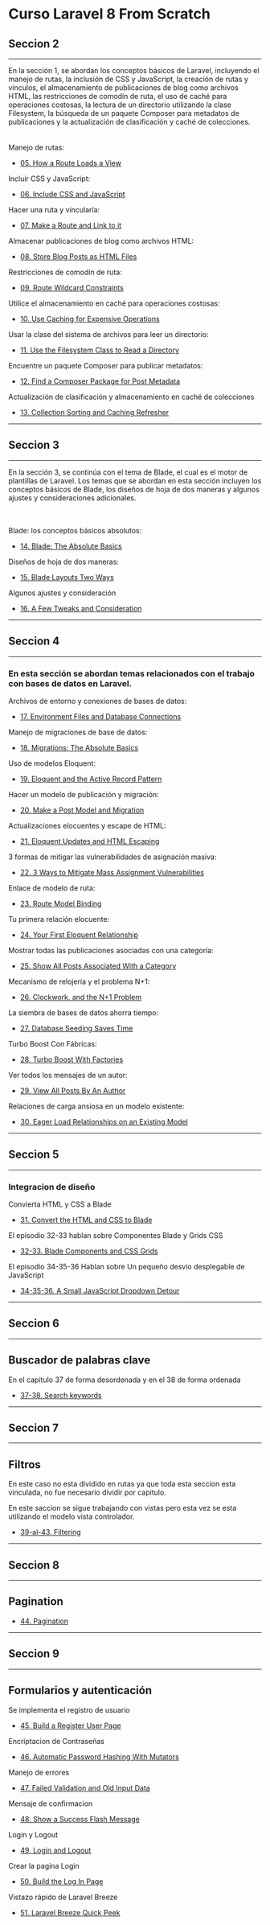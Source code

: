 # Curso Laravel 8 From Scratch

## Seccion 2
---
En la sección 1, se abordan los conceptos básicos de Laravel, incluyendo el manejo de rutas, la inclusión de CSS y JavaScript, la creación de rutas y vínculos, el almacenamiento de publicaciones de blog como archivos HTML, las restricciones de comodín de ruta, el uso de caché para operaciones costosas, la lectura de un directorio utilizando la clase Filesystem, la búsqueda de un paquete Composer para metadatos de publicaciones y la actualización de clasificación y caché de colecciones.
<br>
<br>
<br>
Manejo de rutas:

- [05. How a Route Loads a View](./S2-The-Basics/How-a-Route-Loads-a-View.md)

Incluir CSS y JavaScript:

- [06. Include CSS and JavaScript](./S2-The-Basics/Include-CSS-and-JavaScript.md)

Hacer una ruta y vincularla:

- [07. Make a Route and Link to it](./S2-The-Basics/Make-a-Route-and-Link-to-it.md)

Almacenar publicaciones de blog como archivos HTML:

- [08. Store Blog Posts as HTML Files](./S2-The-Basics/Store-Blog-Posts-as-HTML-Files.md)

Restricciones de comodín de ruta:

- [09. Route Wildcard Constraints](./S2-The-Basics/Route-Wildcard-Constraints.md)

Utilice el almacenamiento en caché para operaciones costosas:

- [10. Use Caching for Expensive Operations](./S2-The-Basics/Use-Caching-for-Expensive-Operations.md)

Usar la clase del sistema de archivos para leer un directorio:

- [11. Use the Filesystem Class to Read a Directory](./S2-The-Basics/Use-the-Filesystem-Class-to-Read-a-Directory.md)

Encuentre un paquete Composer para publicar metadatos:

- [12. Find a Composer Package for Post Metadata](./S2-The-Basics/Find-a-Composer-Package-for-Post-Metadata.md)

Actualización de clasificación y almacenamiento en caché de colecciones

- [13. Collection Sorting and Caching Refresher](./S2-The-Basics/Collection-Sorting-and-Caching-Refresher.md)


---
## Seccion 3
---
En la sección 3, se continúa con el tema de Blade, el cual es el motor de plantillas de Laravel. Los temas que se abordan en esta sección incluyen los conceptos básicos de Blade, los diseños de hoja de dos maneras y algunos ajustes y consideraciones adicionales.
<br>
<br>
<br>


Blade: los conceptos básicos absolutos:

- [14. Blade: The Absolute Basics](./S3-Blade/Blade-The-Absolute-Basics.md)

Diseños de hoja de dos maneras:

- [15. Blade Layouts Two Ways](./S3-Blade/Blade-Layouts-Two-Ways.md)

Algunos ajustes y consideración

- [16. A Few Tweaks and Consideration](./S3-Blade/A-Few-Tweaks-and-Consideration.md)

---
## Seccion 4
---

### En esta sección se abordan temas relacionados con el trabajo con bases de datos en Laravel.

Archivos de entorno y conexiones de bases de datos:

- [17. Environment Files and Database Connections](./S4-Working-With-Databases/Environment-Files-and-Database-Connections.md)

Manejo de migraciones de base de datos:

- [18. Migrations: The Absolute Basics](./S4-Working-With-Databases/Migrations-The-Absolute-Basics.md)

Uso de modelos Eloquent:

- [19. Eloquent and the Active Record Pattern](./S4-Working-With-Databases/Eloquent-and-the-Active-Record-Pattern.md)

Hacer un modelo de publicación y migración:

- [20. Make a Post Model and Migration](./S4-Working-With-Databases/Make-a-Post-Model-and-Migration.md)

Actualizaciones elocuentes y escape de HTML:

- [21. Eloquent Updates and HTML Escaping](./S4-Working-With-Databases/Eloquent-Updates-and-HTML-Escaping.md)

3 formas de mitigar las vulnerabilidades de asignación masiva:

- [22. 3 Ways to Mitigate Mass Assignment Vulnerabilities](./S4-Working-With-Databases/3-Ways-to-Mitigate-Mass-Assignment-Vulnerabilities.md)

Enlace de modelo de ruta:

- [23. Route Model Binding](./S4-Working-With-Databases/Route-Model-Binding.md)

Tu primera relación elocuente:

- [24. Your First Eloquent Relationship](./S4-Working-With-Databases/Your-First-Eloquent-Relationship.md)

Mostrar todas las publicaciones asociadas con una categoría:

- [25. Show All Posts Associated With a Category](./S4-Working-With-Databases/Show-All-Posts-Associated-With-a-Category.md)

Mecanismo de relojería y el problema N+1:

- [26. Clockwork, and the N+1 Problem](./S4-Working-With-Databases/Clockwork-and-the-N%2B1-Problem.md)

La siembra de bases de datos ahorra tiempo:

- [27. Database Seeding Saves Time](./S4-Working-With-Databases/Database-Seeding-Saves-Time.md)

Turbo Boost Con Fábricas:

- [28. Turbo Boost With Factories](./S4-Working-With-Databases/Turbo-Boost-With-Factories.md)

Ver todos los mensajes de un autor:

- [29. View All Posts By An Author](./S4-Working-With-Databases/View-All-Posts-By-An-Author.md)

Relaciones de carga ansiosa en un modelo existente:

- [30. Eager Load Relationships on an Existing Model](./S4-Working-With-Databases/Eager-Load-Relationships-on-an-Existing-Model.md)

---
## Seccion 5
---

### Integracion de diseño

Convierta HTML y CSS a Blade

- [31. Convert the HTML and CSS to Blade](./S5-Integrate-the-Design/Convert-the-HTML-and-CSS-to-Blade.md)

El episodio 32-33 hablan sobre Componentes Blade y Grids CSS

- [32-33. Blade Components and CSS Grids](./S5-Integrate-the-Design/Episodio-32-33-htm-to-blade.md)

El episodio 34-35-36 Hablan sobre Un pequeño desvío desplegable de JavaScript

- [34-35-36. A Small JavaScript Dropdown Detour](./S5-Integrate-the-Design/Episodio-34-35-36-htm-to-blade.md)

---
## Seccion 6
---
## Buscador de palabras clave

En el capitulo 37 de forma desordenada y en el 38 de forma ordenada

- [37-38. Search keywords](./S6-Search/Search-2-ways.md)

---
## Seccion 7
---
## Filtros
En este caso no esta dividido en rutas ya que toda esta seccion esta vinculada, no fue necesario dividir por capitulo.

En este saccion se sigue trabajando con vistas pero esta vez se esta utilizando el modelo vista controlador.

- [39-al-43. Filtering](./S7-Filtering/39-al-43-Filtering.md)

---
## Seccion 8
---

## Pagination

- [44. Pagination](./S8-Pagination/Laughably-Simple-Pagination.md)

---
## Seccion 9
---
## Formularios y autenticación

Se implementa el registro de usuario
- [45. Build a Register User Page](./S9-Forms-and-Authentication/Build-a-Register-User-Page.md)

Encriptacion de Contraseñas
- [46. Automatic Password Hashing With Mutators](./S9-Forms-and-Authentication/Automatic-Password-Hashing-With-Mutators.md)

Manejo de errores

- [47. Failed Validation and Old Input Data](./S9-Forms-and-Authentication/Failed-Validation-and-Old-Input-Data.md)

Mensaje de confirmacion

- [48. Show a Success Flash Message](./S9-Forms-and-Authentication/Show-a-Success-Flash-Message.md)

Login y Logout

- [49. Login and Logout](./S9-Forms-and-Authentication/Login-and-Logout.md)

Crear la pagina Login

- [50. Build the Log In Page](./S9-Forms-and-Authentication/Build-the-Log-In-Page.md)

Vistazo rápido de Laravel Breeze

- [51. Laravel Breeze Quick Peek](./S9-Forms-and-Authentication/Laravel-Breeze-Quick-Peek.md)

